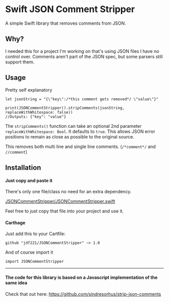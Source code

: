 # Swift JSON Comment Stripper

A simple Swift library that removes comments from JSON.

## Why?

I needed this for a project I'm working on that's using JSON files I have no control over.
Comments aren't part of the JSON spec, but some parsers still support them.

## Usage

Pretty self explanatory

    let jsonString = "{\"key\":/*this comment gets removed*/ \"value\"}"
    
    print(JSONCommentStripper().stripComments(jsonString, replaceWithWhitespace: false))
    //Outputs: {"key": "value"}

The `stripComments()` function can take an optional 2nd parameter `replaceWithWhitespace: Bool`. It defaults to `true`. This allows JSON error positions to remain as close as possible to the original source.

This removes both multi line and single line comments. (`/*comment*/` and `//comment`)

## Installation

#### Just copy and paste it

There's only one file/class no need for an extra dependency.

[JSONCommentStripper/JSONCommentStripper.swift](https://github.com/jdf221/JSONCommentStripper/blob/master/JSONCommentStripper/JSONCommentStripper.swift)

Feel free to just copy that file into your project and use it.

#### Carthage

Just add this to your Cartfile:

    github "jdf221/JSONCommentStripper" ~> 1.0

And of course import it

    import JSONCommentStripper

___

#### The code for this library is based on a Javascript implementation of the same idea

Check that out here: https://github.com/sindresorhus/strip-json-comments
